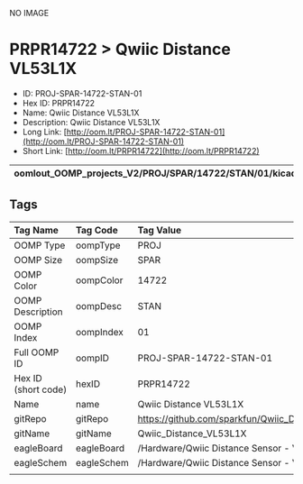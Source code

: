 


  
NO IMAGE  
# PRPR14722 > Qwiic Distance VL53L1X

- ID: PROJ-SPAR-14722-STAN-01
- Hex ID: PRPR14722
- Name: Qwiic Distance VL53L1X
- Description: Qwiic Distance VL53L1X
- Long Link: [http://oom.lt/PROJ-SPAR-14722-STAN-01](http://oom.lt/PROJ-SPAR-14722-STAN-01)
- Short Link: [http://oom.lt/PRPR14722](http://oom.lt/PRPR14722)
  

|oomlout_OOMP_projects_V2/PROJ/SPAR/14722/STAN/01/kicadPcb3dFront.png|oomlout_OOMP_projects_V2/PROJ/SPAR/14722/STAN/01/kicadPcb3dBack.png|oomlout_OOMP_projects_V2/PROJ/SPAR/14722/STAN/01/kicadPcb3d.png||
| :---: | :---: | :---: | :---: |

## Tags
  

|Tag Name|Tag Code|Tag Value|
| :--- | :--- | :--- |
|OOMP Type|oompType|PROJ|
|OOMP Size|oompSize|SPAR|
|OOMP Color|oompColor|14722|
|OOMP Description|oompDesc|STAN|
|OOMP Index|oompIndex|01|
|Full OOMP ID|oompID|PROJ-SPAR-14722-STAN-01|
|Hex ID (short code)|hexID|PRPR14722|
|Name|name|Qwiic Distance VL53L1X|
|gitRepo|gitRepo|https://github.com/sparkfun/Qwiic_Distance_VL53L1X|
|gitName|gitName|Qwiic_Distance_VL53L1X|
|eagleBoard|eagleBoard|/Hardware/Qwiic Distance Sensor - VL53L1X.brd|
|eagleSchem|eagleSchem|/Hardware/Qwiic Distance Sensor - VL53L1X.sch|
||||
